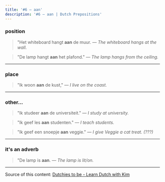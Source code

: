 ```yaml
---
title: '#6 — aan'
description: '#6 — aan | Dutch Prepositions'
---
```


### position

> "Het whiteboard hangt **aan** de muur.
> _— The whiteboard hangs at the wall._

> "De lamp hangt **aan** het plafond."
> _— The lamp hangs from the ceiling._

---

### place

> "Ik woon **aan** de kust,"
> _— I live on the coast._

---

### other...

> "Ik studeer **aan** de universiteit."
> _— I study at university._

> "Ik geef les **aan** studenten."
> _— I teach students._

> "Ik geef een snoepje **aan** veggie."
> _— I give Veggie a cat treat. (???)_

---

### it's an adverb

> "De lamp is **aan**.
> _— The lamp is lit/on._

---

Source of this content: [Dutchies to be - Learn Dutch with Kim](https://youtu.be/n5uknzQs3Xw)
